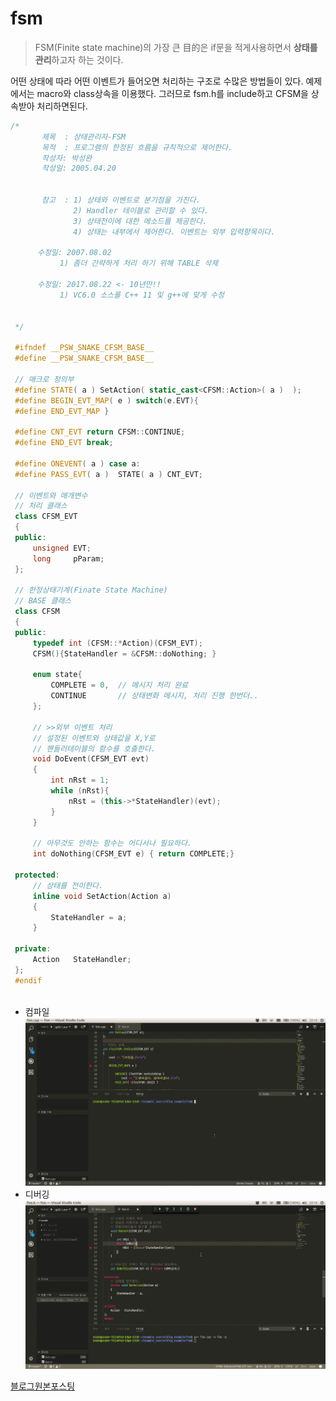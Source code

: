 # fsm
> FSM(Finite state machine)의 가장 큰 目的은
if문을 적게사용하면서 **상태를 관리**하고자 하는 것이다. 

어떤 상태에 따라 어떤 이벤트가 들어오면 처리하는 구조로
수많은 방법들이 있다. 예제에서는 macro와 class상속을 이용했다.
그러므로 fsm.h를 include하고 CFSM을 상속받아 처리하면된다.
~~~C++
/*
       제목  : 상태관리자-FSM
       목적  : 프로그램의 한정된 흐름을 규칙적으로 제어한다.
       작성자: 박성완
       작성일: 2005.04.20
   
   
       참고  : 1) 상태와 이벤트로 분기점을 가진다.
              2) Handler 테이블로 관리할 수 있다.
              3) 상태전이에 대한 메소드를 제공한다. 
              4) 상태는 내부에서 제어한다. 이벤트는 외부 입력항목이다.
    
      수정일: 2007.08.02
           1) 좀더 간략하게 처리 하기 위해 TABLE 삭제 
  
      수정일: 2017.08.22 <- 10년만!!
           1) VC6.0 소스를 C++ 11 및 g++에 맞게 수정  
 
             
 */
 
 #ifndef __PSW_SNAKE_CFSM_BASE__
 #define __PSW_SNAKE_CFSM_BASE__
 
 // 매크로 정의부
 #define STATE( a ) SetAction( static_cast<CFSM::Action>( a )  );
 #define BEGIN_EVT_MAP( e ) switch(e.EVT){ 
 #define END_EVT_MAP }
   
 #define CNT_EVT return CFSM::CONTINUE;
 #define END_EVT break;
   
 #define ONEVENT( a ) case a:
 #define PASS_EVT( a )  STATE( a ) CNT_EVT;
 
 // 이벤트와 매개변수
 // 처리 클래스 
 class CFSM_EVT
 {
 public:
     unsigned EVT;
     long     pParam;
 };
  
 // 한정상태기계(Finate State Machine)
 // BASE 클래스 
 class CFSM
 {
 public:
     typedef int (CFSM::*Action)(CFSM_EVT);
     CFSM(){StateHandler = &CFSM::doNothing; }
 
     enum state{
         COMPLETE = 0,  // 메시지 처리 완료
         CONTINUE       // 상태변화 메시지, 처리 진행 한번더..
     };
  
     // >>외부 이벤트 처리 
     // 설정된 이벤트와 상태값을 X,Y로
     // 핸들러테이블의 함수를 호출한다.
     void DoEvent(CFSM_EVT evt)
     {
         int nRst = 1;
         while (nRst){
             nRst = (this->*StateHandler)(evt);
         }
     }
 
     // 아무것도 안하는 함수는 어디서나 필요하다.
     int doNothing(CFSM_EVT e) { return COMPLETE;}
  
 protected:
     // 상태를 전이한다.
     inline void SetAction(Action a)
     {
         StateHandler = a;
     }
 
 private:
     Action   StateHandler;
 };
 #endif
 
~~~


- 컴파일
![](/data/compile.gif)
- 디버깅
![](/data/debug.gif)


[블로그원본포스팅](http://blog.naver.com/adsloader/50139711121)

